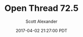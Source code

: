 ---
layout: podcast
title: "Open Thread 72.5"
author: Scott Alexander
description: https://slatestarcodex.com/2017/04/02/open-thread-72-5/
date: 2017-04-02 21:27:00 PDT
length: 96964
duration: 24
guid: open-thread-72-5
---